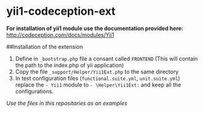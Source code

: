 # yii1-codeception-ext

**For installation of yii1 module use the documentation provided here:**
<http://codeception.com/docs/modules/Yii1>

##Installation of the extension
1. Define in `_bootstrap.php` file a consant called `FRONTEND` (This will contain the path to the index.php of yii application)
2. Copy the file `_support/Helper/Yii1Ext.php` to the same directory
3. In test configuration files (`functional.suite.yml`, `unit.suite.yml`) replace the `- Yii1` module to `- \Helper\Yii1Ext:` and keep all the configurations. 

*Use the files in this repositaries as an examples*